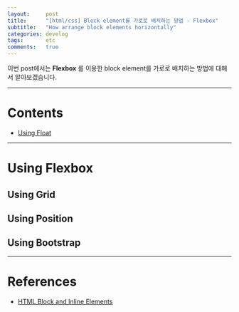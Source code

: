 ```yaml
---
layout:     post
title:      "[html/css] Block element를 가로로 배치하는 방법 - Flexbox"
subtitle:   "How arrange block elements horizontally"
categories: develog
tags:       etc
comments:   true
---
```


이번 post에서는 **Flexbox** 를 이용한 block element를 가로로 배치하는 방법에 대해서 알아보겠습니다.

---

# Contents

* [Using Float](#using-float)

---

# Using Flexbox

## Using Grid

## Using Position

## Using Bootstrap

---

# References
* [HTML Block and Inline Elements](https://www.w3schools.com/html/html_blocks.asp)

<script async src="https://static.codepen.io/assets/embed/ei.js"></script>